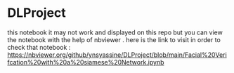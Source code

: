 # DLProject

this notebook it may not work and displayed on this repo but you can view the notebook with the help of nbviewer .
here is the link to visit in order to check that notebook : 
https://nbviewer.org/github/ynsyassine/DLProject/blob/main/Facial%20Verifcation%20with%20a%20siamese%20Network.ipynb
